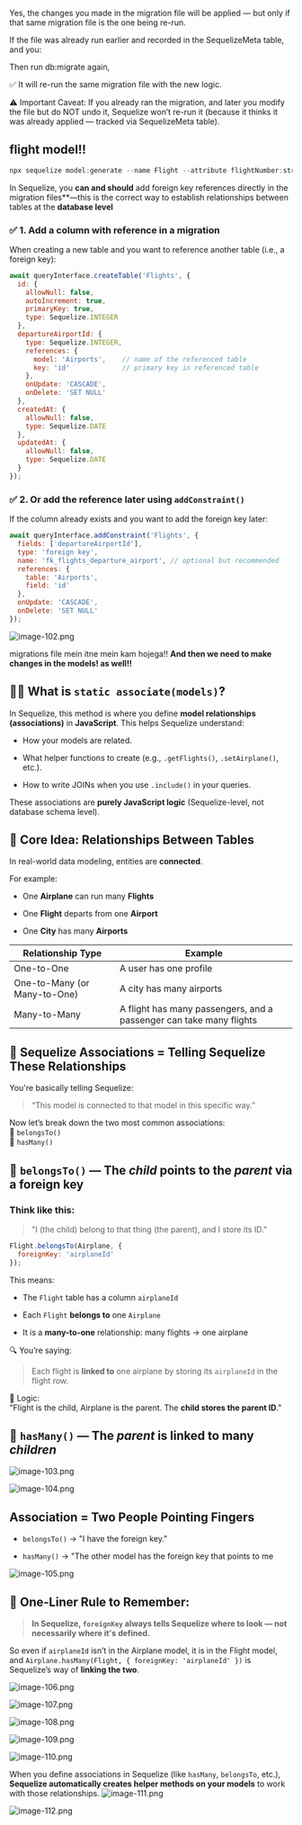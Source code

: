 

Yes, the changes you made in the migration file will be applied — but only if that same migration file is the one being re-run.

If the file was already run earlier and recorded in the SequelizeMeta table, and you:


Then run db:migrate again,

✅ It will re-run the same migration file with the new logic.

⚠️ Important Caveat:
If you already ran the migration, and later you modify the file but do NOT undo it, Sequelize won’t re-run it (because it thinks it was already applied — tracked via SequelizeMeta table).


## flight model!!



```javascript
npx sequelize model:generate --name Flight --attribute flightNumber:string,airplaneId:integer,departureAirportId:integer,arrivalAirportId:integer,arrivalTime:date,departureTime:date,price:integer,boardingGate:string,totalSeats:integer
```


In Sequelize, you **can and should** add foreign key references directly in the migration files**—this is the correct way to establish relationships between tables at the **database level**

### ✅ **1. Add a column with reference in a migration**

When creating a new table and you want to reference another table (i.e., a foreign key):

```javascript
await queryInterface.createTable('Flights', {
  id: {
    allowNull: false,
    autoIncrement: true,
    primaryKey: true,
    type: Sequelize.INTEGER
  },
  departureAirportId: {
    type: Sequelize.INTEGER,
    references: {
      model: 'Airports',    // name of the referenced table
      key: 'id'             // primary key in referenced table
    },
    onUpdate: 'CASCADE',
    onDelete: 'SET NULL'
  },
  createdAt: {
    allowNull: false,
    type: Sequelize.DATE
  },
  updatedAt: {
    allowNull: false,
    type: Sequelize.DATE
  }
});

```

### ✅ **2. Or add the reference later using `addConstraint()`**
If the column already exists and you want to add the foreign key later:

```javascript
await queryInterface.addConstraint('Flights', {
  fields: ['departureAirportId'],
  type: 'foreign key',
  name: 'fk_flights_departure_airport', // optional but recommended
  references: {
    table: 'Airports',
    field: 'id'
  },
  onUpdate: 'CASCADE',
  onDelete: 'SET NULL'
});

```

![image-102.png](../../Images/image-102.png)

migrations file mein itne mein kam hojega!!
**And then we need to make changes in the models! as well!!**

## 👨‍🏫 What is `static associate(models)`?

In Sequelize, this method is where you define **model relationships (associations)** in **JavaScript**. This helps Sequelize understand:

- How your models are related.
    
- What helper functions to create (e.g., `.getFlights()`, `.setAirplane()`, etc.).
    
- How to write JOINs when you use `.include()` in your queries.
    

These associations are **purely JavaScript logic** (Sequelize-level, not database schema level).


## 🧠 Core Idea: Relationships Between Tables

In real-world data modeling, entities are **connected**.

For example:

- One **Airplane** can run many **Flights**
    
- One **Flight** departs from one **Airport**
    
- One **City** has many **Airports**

| Relationship Type            | Example                                                             |
| ---------------------------- | ------------------------------------------------------------------- |
| One-to-One                   | A user has one profile                                              |
| One-to-Many (or Many-to-One) | A city has many airports                                            |
| Many-to-Many                 | A flight has many passengers, and a passenger can take many flights |

## 🧩 Sequelize Associations = Telling Sequelize These Relationships

You're basically telling Sequelize:

> “This model is connected to that model in this specific way.”

Now let’s break down the two most common associations:  
🔹 `belongsTo()`  
🔹 `hasMany()`



## 🔁 `belongsTo()` — The _child_ points to the _parent_ via a foreign key

### Think like this:

> "I (the child) belong to that thing (the parent), and I store its ID."


```javascript
Flight.belongsTo(Airplane, {
  foreignKey: 'airplaneId'
});
```
This means:

- The `Flight` table has a column `airplaneId`
    
- Each `Flight` **belongs to** one `Airplane`
    
- It is a **many-to-one** relationship: many flights → one airplane
    

🔍 You’re saying:

> Each flight is **linked to** one airplane by storing its `airplaneId` in the flight row.

🧠 Logic:  
"Flight is the child, Airplane is the parent. The **child stores the parent ID**."

## 🌱 `hasMany()` — The _parent_ is linked to many _children_

![image-103.png](../../Images/image-103.png)

![image-104.png](../../Images/image-104.png)
## Association = Two People Pointing Fingers

- `belongsTo()` → "I have the foreign key."
    
- `hasMany()` → "The other model has the foreign key that points to me

![image-105.png](../../Images/image-105.png)

## 🧠 One-Liner Rule to Remember:

> **In Sequelize, `foreignKey` always tells Sequelize where to look — not necessarily where it's defined.**

So even if `airplaneId` isn’t in the Airplane model, it is in the Flight model, and `Airplane.hasMany(Flight, { foreignKey: 'airplaneId' })` is Sequelize’s way of **linking the two**.

![image-106.png](../../Images/image-106.png)

![image-107.png](../../Images/image-107.png)

![image-108.png](../../Images/image-108.png)

![image-109.png](../../Images/image-109.png)

![image-110.png](../../Images/image-110.png)

When you define associations in Sequelize (like `hasMany`, `belongsTo`, etc.), **Sequelize automatically creates helper methods on your models** to work with those relationships.
![image-111.png](../../Images/image-111.png)

![image-112.png](../../Images/image-112.png)


